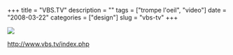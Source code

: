 +++
title = "VBS.TV"
description = ""
tags = ["trompe l'oeil", "video"]
date = "2008-03-22"
categories = ["design"]
slug = "vbs-tv"
+++


 

  <div id="screens-thumbs" class="clearfix">
    <div class="txt-center" id="design-submission"><a href="http://www.vbs.tv/index.php"><img id='bluga-thumbnail-793' class='bluga-thumbnail large' src='http://media.konigi.com/bluga/
wt47f2778b66421_0.jpg'/></a></div>  
  </div>   
<p><a href="http://www.vbs.tv/index.php">http://www.vbs.tv/index.php</a></p>




